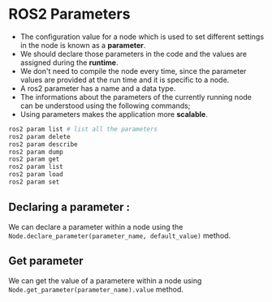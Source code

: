 # ROS2 Parameters

- The configuration value for a node which is used to set different settings in the node is known as a **parameter**.
- We should declare those parameters in the code and the values are assigned during the **runtime**.
- We don't need to compile the node every time, since the parameter values are provided at the run time and it is specific to a node.
- A ros2 parameter has a name and a data type.
- The informations about the parameters of the currently running node can be understood using the following commands;
- Using parameters makes the application more **scalable**.

```bash
ros2 param list # list all the parameters
ros2 param delete
ros2 param describe
ros2 param dump
ros2 param get
ros2 param list
ros2 param load
ros2 param set
```

## Declaring a parameter :

We can declare a parameter within a node using the `Node.declare_parameter(parameter_name, default_value)` method.

## Get parameter

We can get the value of a parametere within a node using `Node.get_parameter(parameter_name).value` method.
